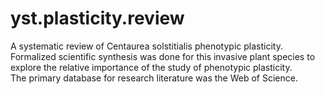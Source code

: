 # yst.plasticity.review
A systematic review of Centaurea solstitialis phenotypic plasticity.  
Formalized scientific synthesis was done for this invasive plant species to explore the relative importance of the study of phenotypic plasticity.  
The primary database for research literature was the Web of Science.
